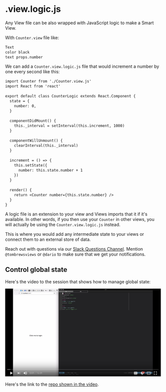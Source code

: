 # .view.logic.js

Any View file can be also wrapped with JavaScript logic to make a Smart View.

With `Counter.view` file like:

```
Text
color black
text props.number
```

We can add a `Counter.view.logic.js` file that would increment a number by one
every second like this:

```
import Counter from './Counter.view.js'
import React from 'react'

export default class CounterLogic extends React.Component {
  state = {
    number: 0,
  }

  componentDidMount() {
    this._interval = setInterval(this.increment, 1000)
  }

  componentWillUnmount() {
    clearInterval(this._interval)
  }

  increment = () => {
    this.setState({
      number: this.state.number + 1
    })
  }

  render() {
    return <Counter number={this.state.number} />
  }
}
```

A logic file is an extension to your view and Views imports that it if it's
available. In other words, if you then use your `Counter` in other views, you
will actually be using the `Counter.view.logic.js` instead.

This is where you would add any intermediate state to your views or connect them
to an external store of data.

Reach out with questions via our [Slack Questions Channel](https://slack.viewsdx.com/).
Mention `@tombrewsviews` or `@dario` to make sure that we get your notifications.

## Control global state

Here's the video to the session that shows how to manage global state:

[![Control global state session](../images/ControlGlobalState.png)](https://youtu.be/kUT0crvNhoA)

Here's the link to the [repo shown in the video](https://github.com/viewstools/dealing-with-global-app-state).
